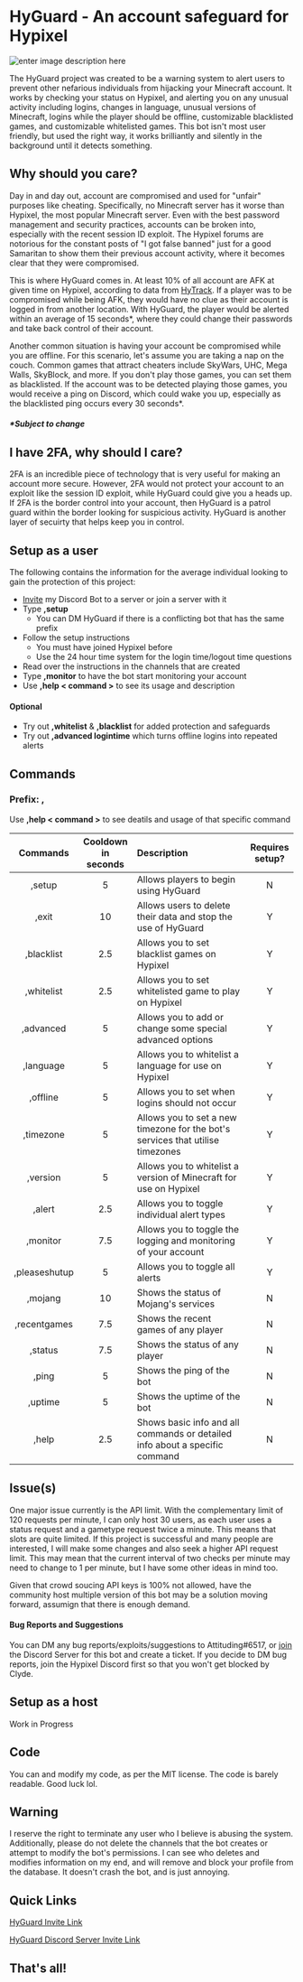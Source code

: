 # HyGuard - An account safeguard for Hypixel

![enter image description here](https://i.imgur.com/41sPQS8.png)

The HyGuard project was created to be a warning system to alert users to prevent other nefarious individuals from hijacking your Minecraft account. It works by checking your status on Hypixel, and alerting you on any unusual activity including logins, changes in language, unusual versions of Minecraft, logins while the player should be offline, customizable blacklisted games, and customizable whitelisted games. This bot isn't most user friendly, but used the right way, it works brilliantly and silently in the background until it detects something.

## Why should you care?
Day in and day out, account are compromised and used for "unfair" purposes like cheating. Specifically, no Minecraft server has it worse than Hypixel, the most popular Minecraft server. Even with the best password management and security practices, accounts can be broken into, especially with the recent session ID exploit. The Hypixel forums are notorious for the constant posts of "I got false banned" just for a good Samaritan to show them their previous account activity, where it becomes clear that they were compromised.

This is where HyGuard comes in. At least 10% of all account are AFK at given time on Hypixel, according to data from [HyTrack](https://hytrack.me/). If a player was to be compromised while being AFK, they would have no clue as their account is logged in from another location. With HyGuard, the player would be alerted within an average of 15 seconds*, where they could change their passwords and take back control of their account.

Another common situation is having your account be compromised while you are offline. For this scenario, let's assume you are taking a nap on the couch. Common games that attract cheaters include SkyWars, UHC, Mega Walls, SkyBlock, and more. If you don't play those games, you can set them as blacklisted. If the account was to be detected playing those games, you would receive a ping on Discord, which could wake you up, especially as the blacklisted ping occurs every 30 seconds*.
##### *Subject to change
## I have 2FA, why should I care?
2FA is an incredible piece of technology that is very useful for making an account more secure. However, 2FA would not protect your account to an exploit like the session ID exploit, while HyGuard could give you a heads up. If 2FA is the border control into your account, then HyGuard is a patrol guard within the border looking for suspicious activity. HyGuard is another layer of secuirty that helps keep you in control.
## Setup as a user
The following contains the information for the average individual looking to gain the protection of this project:

 - [Invite](https://discord.com/api/oauth2/authorize?client_id=841021942249422868&permissions=268528720&scope=bot) my Discord Bot to a server or join a server with it
 - Type **,setup**
   - You can DM HyGuard if there is a conflicting bot that has the same prefix
 - Follow the setup instructions
   - You must have joined Hypixel before
   - Use the 24 hour time system for the login time/logout time questions
 - Read over the instructions in the channels that are created
 - Type **,monitor** to have the bot start monitoring your account
 - Use **,help < command >** to see its usage and description
 #### Optional
 - Try out **,whitelist** & **,blacklist** for added protection and safeguards
 - Try out **,advanced logintime** which turns offline logins into repeated alerts
## Commands

### Prefix: ,

Use **,help < command >** to see deatils and usage of that specific command

|    Commands   | Cooldown<br>in seconds |                                   Description                                  | Requires<br>setup? |
|:-------------:|:----------------------:|:------------------------------------------------------------------------------|:------------------:|
| ,setup        | 5                      | Allows players to begin using HyGuard                                          | N                  |
| ,exit         | 10                     | Allows users to delete their data and stop the use of HyGuard                  | Y                  |
| ,blacklist    | 2.5                    | Allows you to set blacklist games on Hypixel                                   | Y                  |
| ,whitelist    | 2.5                    | Allows you to set whitelisted game to play on Hypixel                          | Y                  |
| ,advanced     | 5                      | Allows you to add or change some special advanced options                      | Y                  |
| ,language     | 5                      | Allows you to whitelist a language for use on Hypixel                          | Y                  |
| ,offline      | 5                      | Allows you to set when logins should not occur                                 | Y                  |
| ,timezone     | 5                      | Allows you to set a new timezone for the bot's services that utilise timezones | Y                  |
| ,version      | 5                      | Allows you to whitelist a version of Minecraft for use on Hypixel              | Y                  |
| ,alert        | 2.5                    | Allows you to toggle individual alert types                                    | Y                  |
| ,monitor      | 7.5                    | Allows you to toggle the logging and monitoring of your account                | Y                  |
| ,pleaseshutup | 5                      | Allows you to toggle all alerts                                                | Y                  |
| ,mojang       | 10                     | Shows the status of Mojang's services                                          | N                  |
| ,recentgames  | 7.5                    | Shows the recent games of any player                                           | N                  |
| ,status       | 7.5                    | Shows the status of any player                                                 | N                  |
| ,ping         | 5                      | Shows the ping of the bot                                                      | N                  |
| ,uptime       | 5                      | Shows the uptime of the bot                                                    | N                  |
| ,help         | 2.5                    | Shows basic info and all commands or detailed info about a specific command    | N                  |

## Issue(s)
One major issue currently is the API limit. With the complementary limit of 120 requests per minute, I can only host 30 users, as each user uses a status request and a gametype request twice a minute. This means that slots are quite limited. If this project is successful and many people are interested, I will make some changes and also seek a higher API request limit. This may mean that the current interval of two checks per minute may need to change to 1 per minute, but I have some other ideas in mind too.

Given that crowd soucing API keys is 100% not allowed, have the community host multiple version of this bot may be a solution moving forward, assumign that there is enough demand.
#### Bug Reports and Suggestions
You can DM any bug reports/exploits/suggestions to Attituding#6517, or [join](https://discord.gg/NacwrAaWgE) the Discord Server for this bot and create a ticket. If you decide to DM bug reports, join the Hypixel Discord first so that you won't get blocked by Clyde.

## Setup as a host

  Work in Progress

## Code

You can and modify my code, as per the MIT license. The code is barely readable. Good luck lol.
## Warning
I reserve the right to terminate any user who I believe is abusing the system. Additionally, please do not delete the channels that the bot creates or attempt to modify the bot's permissions. I can see who deletes and modifies information on my end, and will remove and block your profile from the database. It doesn't crash the bot, and is just annoying.

## Quick Links

[HyGuard Invite Link](https://discord.com/api/oauth2/authorize?client_id=841021942249422868&permissions=268528720&scope=bot)

[HyGuard Discord Server Invite Link](https://discord.gg/yMdZsdbaEN)

## That's all!
